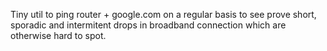 Tiny util to ping router + google.com on a regular basis to see prove short, sporadic and intermitent drops in broadband connection which are otherwise hard to spot.